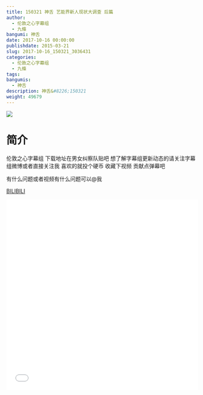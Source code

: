 ```yaml
---
title: 150321 神舌 艺能界新人现状大调查 后篇
author: 
  - 伦敦之心字幕组
  - 九條
bangumi: 神舌
date: 2017-10-16 00:00:00
publishdate: 2015-03-21
slug: 2017-10-16_150321_3036431
categories: 
  - 伦敦之心字幕组
  - 九條
tags: 
bangumis: 
  - 神舌
description: 神舌&#8226;150321
weight: 49679
---
```


![](https://i.imgur.com/sBgxtEH.jpg)

# 简介  
伦敦之心字幕组 下载地址在男女纠察队贴吧 想了解字幕组更新动态的请关注字幕组微博或者直接关注我 喜欢的就投个硬币 收藏下视频 贡献点弹幕吧


有什么问题或者视频有什么问题可以@我

  [BILIBILI](https://www.bilibili.com/video/av3036431/)


<div class="vcontainer">  <iframe class='video' src="//www.bilibili.com/blackboard/player.html?aid=3036431" width="100%" height="500" frameborder="0" allowfullscreen="allowfullscreen"></iframe></div>
